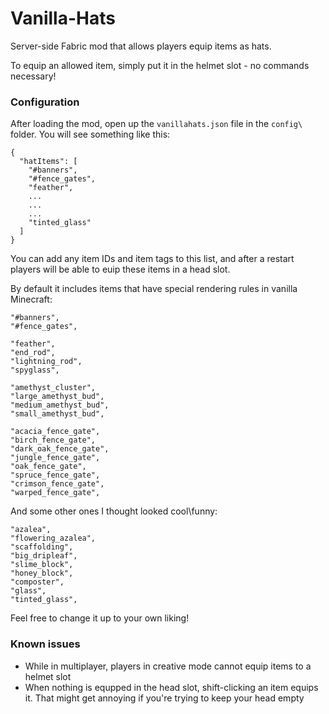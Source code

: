 # Vanilla-Hats
Server-side Fabric mod that allows players equip items as hats.

To equip an allowed item, simply put it in the helmet slot - no commands necessary!

### Configuration
After loading the mod, open up the `vanillahats.json` file in the `config\` folder. You will see something like this:

```
{
  "hatItems": [
    "#banners",
    "#fence_gates",
    "feather",
    ...
    ...
    ...
    "tinted_glass"
  ]
}
```

You can add any item IDs and item tags to this list, and after a restart players will be able to euip these items in a head slot.

By default it includes items that have special rendering rules in vanilla Minecraft:
```
"#banners",
"#fence_gates",

"feather",
"end_rod",
"lightning_rod",
"spyglass",

"amethyst_cluster",
"large_amethyst_bud",
"medium_amethyst_bud",
"small_amethyst_bud",

"acacia_fence_gate",
"birch_fence_gate",
"dark_oak_fence_gate",
"jungle_fence_gate",
"oak_fence_gate",
"spruce_fence_gate",
"crimson_fence_gate",
"warped_fence_gate",
```
And some other ones I thought looked cool\funny:
```
"azalea",
"flowering_azalea",
"scaffolding",
"big_dripleaf",
"slime_block",
"honey_block",
"composter",
"glass",
"tinted_glass",
```

Feel free to change it up to your own liking!

### Known issues

* While in multiplayer, players in creative mode cannot equip items to a helmet slot
* When nothing is equpped in the head slot, shift-clicking an item equips it. That might get annoying if you're trying to keep your head empty

